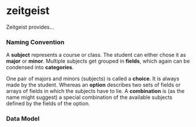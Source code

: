# zeitgeist

Zeitgeist provides...

### Naming Convention

A **subject** represents a course or class.
The student can either chose it as **major** or **minor**.
Multiple subjects get grouped in **fields**, which again can be condensed into **categories**.

One pair of majors and minors (subjects) is called a **choice**.
It is always made by the student.
Whereas an **option** describes two sets of fields or arrays of fields in which the subjects have to lie.
A **combination** is (as the name might suggest) a special combination of the available subjects defined by the fields of the option.

### Data Model

